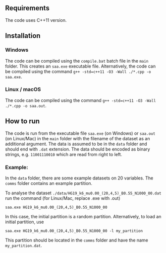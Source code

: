 ## Requirements
The code uses C++11 version.

## Installation

### Windows

The code can be compiled using the `compile.bat` batch file in the `main` folder. This creates an `saa.exe` executable file. Alternatively, the code can be compiled using the command `g++ -std=c++11 -O3 -Wall ./*.cpp -o saa.exe`.

### Linux / macOS

The code can be compiled using the command `g++ -std=c++11 -O3 -Wall ./*.cpp -o saa.out`.

## How to run

The code is run from the executable file `saa.exe` (on Windows) or `saa.out` (on Linux/Mac) in the `main` folder with the filename of the dataset as an additional argument. The data is assumed to be in the `data` folder and should end with `.dat` extension. The data should be encoded as binary strings, e.g. `11001110010` which are read from right to left.

### Example:

In the `data` folder, there are some example datasets on 20 variables. The `comms` folder contains an example partition.

To analyse the dataset `./data/HG19_k6_mu0.00_(20,4,5)_B0.55_N1000_00.dat` run the command (for Linux/Mac, replace .exe with .out)

`saa.exe HG19_k6_mu0.00_(20,4,5)_B0.55_N1000_00`

In this case, the initial partition is a random partition. Alternatively, to load an initial partition, use

`saa.exe HG19_k6_mu0.00_(20,4,5)_B0.55_N1000_00 -l my_partition`

This partition should be located in the `comms` folder and have the name `my_partition.dat`.

